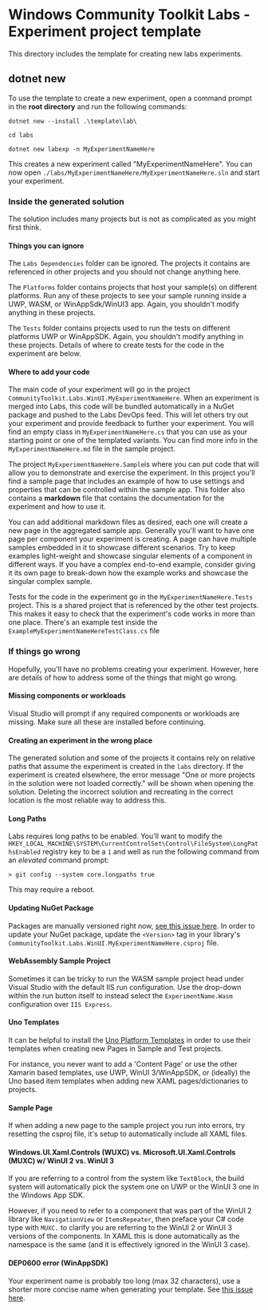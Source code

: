 # Windows Community Toolkit Labs - Experiment project template

This directory includes the template for creating new labs experiments.

## dotnet new

To use the template to create a new experiment, open a command prompt in the **root directory** and run the following commands:

```ascii
dotnet new --install .\template\lab\

cd labs

dotnet new labexp -n MyExperimentNameHere
```

This creates a new experiment called "MyExperimentNameHere".
You can now open `./labs/MyExperimentNameHere/MyExperimentNameHere.sln` and start your experiment.

### Inside the generated solution

The solution includes many projects but is not as complicated as you might first think.

#### Things you can ignore

The `Labs Dependencies` folder can be ignored. The projects it contains are referenced in other projects and you should not change anything here.

The `Platforms` folder contains projects that host your sample(s) on different platforms. Run any of these projects to see your sample running inside a UWP, WASM, or WinAppSdk/WinUI3 app. Again, you shouldn't modify anything in these projects.

The `Tests` folder contains projects used to run the tests on different platforms UWP or WinAppSDK. Again, you shouldn't modify anything in these projects. Details of where to create tests for the code in the experiment are below.

#### Where to add your code

The main code of your experiment will go in the project `CommunityToolkit.Labs.WinUI.MyExperimentNameHere`. When an experiment is merged into Labs, this code will be bundled automatically in a NuGet package and pushed to the Labs DevOps feed. This will let others try out your experiment and provide feedback to further your experiment.
You will find an empty class in `MyExperimentNameHere.cs` that you can use as your starting point or one of the templated variants. You can find more info in the `MyExperimentNameHere.md` file in the sample project.

The project `MyExperimentNameHere.Sample`is where you can put code that will allow you to demonstrate and exercise the experiment. In this project you'll find a sample page that includes an example of how to use settings and properties that can be controlled within the sample app. This folder also contains a **markdown** file that contains the documentation for the experiment and how to use it.

You can add additional markdown files as desired, each one will create a new page in the aggregated sample app. Generally you'll want to have one page per component your experiment is creating. A page can have multiple samples embedded in it to showcase different scenarios. Try to keep examples light-weight and showcase singular elements of a component in different ways. If you have a complex end-to-end example, consider giving it its own page to break-down how the example works and showcase the singular complex sample.

Tests for the code in the experiment go in the `MyExperimentNameHere.Tests` project. This is a shared project that is referenced by the other test projects. This makes it easy to check that the experiment's code works in more than one place. There's an example test inside the `ExampleMyExperimentNameHereTestClass.cs` file

### If things go wrong

Hopefully, you'll have no problems creating your experiment. However, here are details of how to address some of the things that might go wrong.

#### Missing components or workloads

Visual Studio will prompt if any required components or workloads are missing. Make sure all these are installed before continuing.

#### Creating an experiment in the wrong place

The generated solution and some of the projects it contains rely on relative paths that assume the experiment is created in the `labs` directory. If the experiment is created elsewhere, the error message "One or more projects in the solution were not loaded correctly." will be shown when opening the solution. Deleting the incorrect solution and recreating in the correct location is the most reliable way to address this.

#### Long Paths

Labs requires long paths to be enabled. You'll want to modify the `HKEY_LOCAL_MACHINE\SYSTEM\CurrentControlSet\Control\FileSystem\LongPathsEnabled` registry key to be a `1` and well as run the following command from an _elevated_ command prompt:

```dos
> git config --system core.longpaths true
```

This may require a reboot.

#### Updating NuGet Package

Packages are manually versioned right now, [see this issue here](https://github.com/CommunityToolkit/Labs-Windows/issues/133). In order to update your NuGet package, update the `<Version>` tag in your library's `CommunityToolkit.Labs.WinUI.MyExperimentNameHere.csproj` file.

#### WebAssembly Sample Project

Sometimes it can be tricky to run the WASM sample project head under Visual Studio with the default IIS run configuration. Use the drop-down within the run button itself to instead select the `ExperimentName.Wasm` configuration over `IIS Express`.

#### Uno Templates

It can be helpful to install the [Uno Platform Templates](https://marketplace.visualstudio.com/items?itemName=unoplatform.uno-platform-addin-2022) in order to use their templates when creating new Pages in Sample and Test projects.

For instance, you never want to add a 'Content Page' or use the other Xamarin based templates, use UWP, WinUI 3/WinAppSDK, or (ideally) the Uno based item templates when adding new XAML pages/dictionaries to projects.

#### Sample Page

If when adding a new page to the sample project you run into errors, try resetting the csproj file, it's setup to automatically include all XAML files.

#### Windows.UI.Xaml.Controls (WUXC) vs. Microsoft.UI.Xaml.Controls (MUXC) w/ WinUI 2 vs. WinUI 3

If you are referring to a control from the system like `TextBlock`, the build system will automatically pick the system one on UWP or the WinUI 3 one in the Windows App SDK.

However, if you need to refer to a component that was part of the WinUI 2 library like `NavigationView` or `ItemsRepeater`, then preface your C# code type with `MUXC.` to clarify you are referring to the WinUI 2 or WinUI 3 versions of the components. In XAML this is done automatically as the namespace is the same (and it is effectively ignored in the WinUI 3 case).

#### DEP0600 error (WinAppSDK)

Your experiment name is probably too long (max 32 characters), use a shorter more concise name when generating your template. See [this issue here](https://github.com/microsoft/microsoft-ui-xaml/issues/7059).
